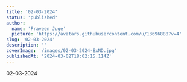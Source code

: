 ```yaml
---
title: '02-03-2024'
status: 'published'
author:
  name: 'Praveen Juge'
  picture: 'https://avatars.githubusercontent.com/u/13696888?v=4'
slug: '02-03-2024'
description: ''
coverImage: '/images/02-03-2024-ExND.jpg'
publishedAt: '2024-03-02T18:02:15.114Z'
---
```


02-03-2024